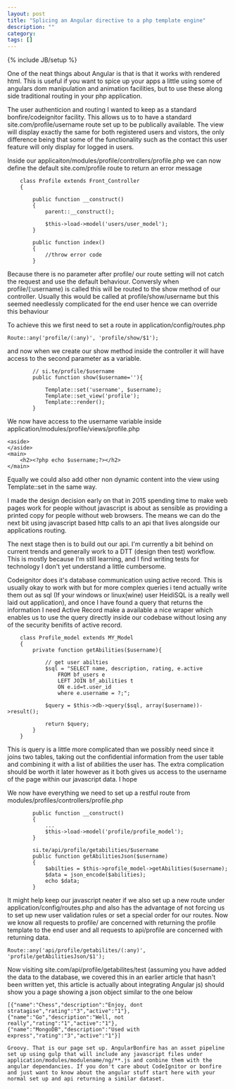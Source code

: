 ```yaml
---
layout: post
title: "Splicing an Angular directive to a php template engine"
description: ""
category: 
tags: []
---
```

{% include JB/setup %}

One of the neat things about Angular is that is that it works with rendered html. This is useful if you want to spice up your apps a little using some of angulars dom manipulation and animation facilities, but to use these along side traditional routing in your php application.

The user authenticion and routing I wanted to keep as a standard bonfire/codeignitor facility. This allows us to to have a standard site.com/profile/username route set up to be publically available. The view will display exactly the same for both registered users and vistors, the only difference being that some of the functionality such as the contact this user feature will only display for logged in users.

Inside our applicaiton/modules/profile/controllers/profile.php we can now define the default site.com/profile route to return an error message

```
    class Profile extends Front_Controller
    {

        public function __construct()
        {
            parent::__construct();

            $this->load->model('users/user_model');
        }

        public function index()
        {
            //throw error code
        }
```

Because there is no parameter after profile/ our route setting will not catch the request and use the default behaviour. Conversly when profile/(:username) is called this will be routed to the show method of our controller. Usually this would be called at profile/show/username but this seemed needlessly complicated for the end user hence we can override this behaviour

To achieve this we first need to set a route in application/config/routes.php

```
Route::any('profile/(:any)', 'profile/show/$1');
```

and now when we create our show method inside the controller it will have access to the second parameter as a variable. 

```
        // si.te/profile/$username
        public function show($username=''){ 

            Template::set('username', $username);
            Template::set_view('profile');
            Template::render();
        }
```

We now have access to the username variable inside application/modules/profile/views/profile.php

```
<aside>
</aside>
<main>
	<h2><?php echo $username;?></h2>
</main>
```

Equally we could also add other non dynamic content into the view using Template::set in the same way. 

I made the design decision early on that in 2015 spending time to make web pages work for people without javascript is about as sensible as providing a printed copy for people without web browsers. The means we can do the next bit using javascript based http calls to an api that lives alongside our applications routing.

The next stage then is to build out our api. I'm currently a bit behind on current trends and generally work to a DTT (design then test) workflow. This is mostly because I'm still learning, and I find writing tests for technology I don't yet understand a little cumbersome.

Codeignitor does it's database communication using active record. This is usually okay to work with but for more complex queries i tend actually write them out as sql (If your windows or linux(wine) user HeidiSQL is a really well laid out application), and once I have found a query that returns the information I need Active Record make a available a nice wraper which enables us to use the query directly inside our codebase without losing any of the security benifits of active record.

```
    class Profile_model extends MY_Model
    {
        private function getAbilities($username){

            // get user abilties
            $sql = "SELECT name, description, rating, e.active 
                FROM bf_users e 
                LEFT JOIN bf_abilities t
                ON e.id=t.user_id
                where e.username = ?;";

            $query = $this->db->query($sql, array($username))->result(); 
            
            return $query;
        }
    }
```

This is query is a little more complicated than we possibly need since it joins two tables, taking out the confidential information from the user table and combining it with a list of abilities the user has. The extra complication should be worth it later however as it both gives us access to the username of the page within our javascript data. I hope

We now have everything we need to set up a restful route from modules/profiles/controllers/profile.php 

```
        public function __construct()
        {
            ...
            $this->load->model('profile/profile_model');
        }

        si.te/api/profile/getabilities/$username
        public function getAbilitiesJson($username)
        {
            $abilties = $this->profile_model->getAbilities($username);
            $data = json_encode($abilities);
            echo $data;
        }
```

It might help keep our javascript neater if we also set up a new route under application/config/routes.php and also has the advantage of not forcing us to set up new user validation rules or set a special order for our routes. Now we know all requests to profile/ are concerned with returning the profile template to the end user and all requests to api/profile are concerned with returning data.

```
Route::any('api/profile/getabilites/(:any)', 'profile/getAbilitiesJson/$1');
```

Now visiting site.com/api/profile/getabilites/test (assuming you have added the data to the database, we covered this in an earlier article that hasn't been written yet, this article is actually about integrating Angular js) should show you a page showing a json object similar to the one below

```
[{"name":"Chess","description":"Enjoy, dont stratagise","rating":"3","active":"1"},{"name":"Go","description":"Well, not really","rating":"1","active":"1"},{"name":"MongoDB","description":"Used with express","rating":"3","active":"1"}]

Groovy. That is our page set up. AngularBonfire has an asset pipeline set up using gulp that will include any javascript files under application/modules/modulename/ng/**.js and conbine them with the angular dependancies. If you don't care about CodeIgnitor or bonfire and just want to know about the angular stuff start here with your normal set up and api returning a similar dataset.








